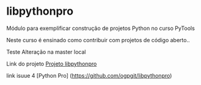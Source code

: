 # libpythonpro
Módulo para exemplificar construção de projetos Python no curso PyTools

Neste curso é ensinado como contribuir com projetos de código aberto..

Teste
Alteração na master local

Link do projeto [Projeto libpythonpro](https://github.com/ogpgit/libpythonpro)

link isuue 4  [Python Pro] (https://github.com/ogpgit/libpythonpro)